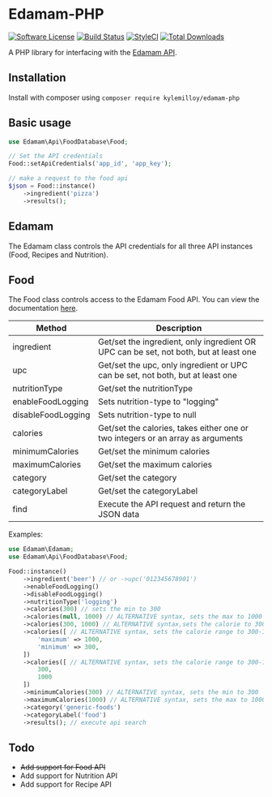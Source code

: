# Edamam-PHP

[![Software License](https://img.shields.io/badge/license-MIT-brightgreen.svg?style=flat-square)](LICENSE)
[![Build Status](https://travis-ci.org/kylemilloy/edamam-php.svg?branch=master)](https://travis-ci.org/itsnubix/nowcal)
[![StyleCI](https://github.styleci.io/repos/198011394/shield?branch=master)](https://github.styleci.io/repos/169808234)
[![Total Downloads](https://img.shields.io/packagist/dt/kylemilloy/edamam-php.svg?style=flat-square)](https://packagist.org/packages/itsnubix/nowcal)

A PHP library for interfacing with the [Edamam API](https://www.edamam.com/).

## Installation

Install with composer using `composer require kylemilloy/edamam-php`

## Basic usage

```php
use Edamam\Api\FoodDatabase\Food;

// Set the API credentials
Food::setApiCredentials('app_id', 'app_key');

// make a request to the food api
$json = Food::instance()
    ->ingredient('pizza')
    ->results();
```

## Edamam

The Edamam class controls the API credentials for all three API instances (Food, Recipes and Nutrition).

## Food

The Food class controls access to the Edamam Food API. You can view the documentation [here](https://developer.edamam.com/food-database-api-docs).

| Method             | Description                                                                           |
| ------------------ | ------------------------------------------------------------------------------------- |
| ingredient         | Get/set the ingredient, only ingredient OR UPC can be set, not both, but at least one |
| upc                | Get/set the upc, only ingredient or UPC can be set, not both, but at least one        |
| nutritionType      | Get/set the nutritionType                                                             |
| enableFoodLogging  | Sets nutrition-type to "logging"                                                      |
| disableFoodLogging | Sets nutrition-type to null                                                           |
| calories           | Get/set the calories, takes either one or two integers or an array as arguments       |
| minimumCalories    | Get/set the minimum calories                                                          |
| maximumCalories    | Get/set the maximum calories                                                          |
| category           | Get/set the category                                                                  |
| categoryLabel      | Get/set the categoryLabel                                                             |
| find               | Execute the API request and return the JSON data                                      |

Examples:

```php
use Edamam\Edamam;
use Edamam\Api\FoodDatabase\Food;

Food::instance()
    ->ingredient('beer') // or ->upc('012345678901')
    ->enableFoodLogging()
    ->disableFoodLogging()
    ->nutritionType('logging')
    ->calories(300) // sets the min to 300
    ->calories(null, 1000) // ALTERNATIVE syntax, sets the max to 1000
    ->calories(300, 1000) // ALTERNATIVE syntax,sets the calorie to 300-1000
    ->calories([ // ALTERNATIVE syntax, sets the calorie range to 300-1000
        'maximum' => 1000,
        'minimum' => 300,
    ])
    ->calories([ // ALTERNATIVE syntax, sets the calorie range to 300-1000
        300,
        1000
    ])
    ->minimumCalories(300) // ALTERNATIVE syntax, sets the min to 300
    ->maximumCalories(1000) // ALTERNATIVE syntax, sets the max to 1000
    ->category('generic-foods')
    ->categoryLabel('food')
    ->results(); // execute api search
```

## Todo

- ~~Add support for Food API~~
- Add support for Nutrition API
- Add support for Recipe API
